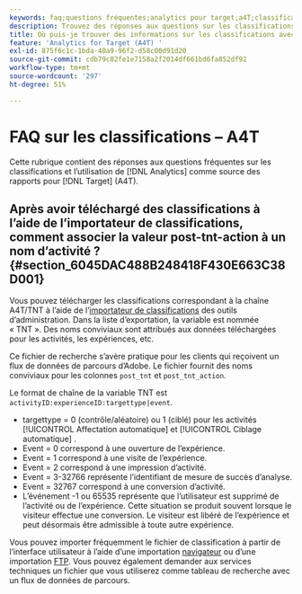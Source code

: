 ```yaml
---
keywords: faq;questions fréquentes;analytics pour target;a4T;classifications;classification;importateur de classifications;post-tnt-action
description: Trouvez des réponses aux questions sur les classifications et l’utilisation d’Analytics pour les activités  [!DNL Target] (A4T). A4T lets you use Analytics reporting for [!DNL Target] .
title: Où puis-je trouver des informations sur les classifications avec A4T ?
feature: 'Analytics for Target (A4T) '
exl-id: 875f6c1c-1bda-40a9-96f2-d58c00d91d20
source-git-commit: cdb79c82fe1e7158a2f2014df661bd6fa852df92
workflow-type: tm+mt
source-wordcount: '297'
ht-degree: 51%

---
```


# FAQ sur les classifications – A4T

Cette rubrique contient des réponses aux questions fréquentes sur les classifications et l’utilisation de [!DNL Analytics] comme source des rapports pour [!DNL Target] (A4T).

## Après avoir téléchargé des classifications à l’aide de l’importateur de classifications, comment associer la valeur post-tnt-action à un nom d’activité ? {#section_6045DAC488B248418F430E663C38D001}

Vous pouvez télécharger les classifications correspondant à la chaîne A4T/TNT à l’aide de l’[importateur de classifications](https://experienceleague.adobe.com/docs/analytics/components/classifications/classifications-importer/c-working-with-saint.html) des outils d’administration. Dans la liste d’exportation, la variable est nommée « TNT ». Des noms conviviaux sont attribués aux données téléchargées pour les activités, les expériences, etc.

Ce fichier de recherche s’avère pratique pour les clients qui reçoivent un flux de données de parcours d’Adobe. Le fichier fournit des noms conviviaux pour les colonnes `post_tnt` et `post_tnt_action`.

Le format de chaîne de la variable TNT est `activityID:experienceID:targettype|event`.

* targettype = 0 (contrôle/aléatoire) ou 1 (ciblé) pour les activités [!UICONTROL Affectation automatique] et [!UICONTROL Ciblage automatique] .
* Event = 0 correspond à une ouverture de l’expérience.
* Event = 1 correspond à une visite de l’expérience.
* Event = 2 correspond à une impression d’activité.
* Event = 3-32766 représente l’identifiant de mesure de succès d’analyse.
* Event = 32767 correspond à une conversion d’activité.
* L’événement -1 ou 65535 représente que l’utilisateur est supprimé de l’activité ou de l’expérience. Cette situation se produit souvent lorsque le visiteur effectue une conversion. Le visiteur est libéré de l’expérience et peut désormais être admissible à toute autre expérience.

Vous pouvez importer fréquemment le fichier de classification à partir de l’interface utilisateur à l’aide d’une importation [navigateur](https://experienceleague.adobe.com/docs/analytics/components/classifications/classifications-importer/browser-import.html?lang=en) ou d’une importation [FTP](https://experienceleague.adobe.com/docs/analytics/components/classifications/classifications-importer/import-file.html?lang=en). Vous pouvez également demander aux services techniques un fichier que vous utiliserez comme tableau de recherche avec un flux de données de parcours.
